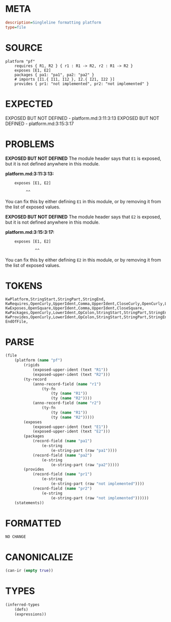 # META
~~~ini
description=Singleline formatting platform
type=file
~~~
# SOURCE
~~~roc
platform "pf"
	requires { R1, R2 } { r1 : R1 -> R2, r2 : R1 -> R2 }
	exposes [E1, E2]
	packages { pa1: "pa1", pa2: "pa2" }
	# imports [I1.{ I11, I12 }, I2.{ I21, I22 }]
	provides { pr1: "not implemented", pr2: "not implemented" }
~~~
# EXPECTED
EXPOSED BUT NOT DEFINED - platform.md:3:11:3:13
EXPOSED BUT NOT DEFINED - platform.md:3:15:3:17
# PROBLEMS
**EXPOSED BUT NOT DEFINED**
The module header says that `E1` is exposed, but it is not defined anywhere in this module.

**platform.md:3:11:3:13:**
```roc
	exposes [E1, E2]
```
	         ^^
You can fix this by either defining `E1` in this module, or by removing it from the list of exposed values.

**EXPOSED BUT NOT DEFINED**
The module header says that `E2` is exposed, but it is not defined anywhere in this module.

**platform.md:3:15:3:17:**
```roc
	exposes [E1, E2]
```
	             ^^
You can fix this by either defining `E2` in this module, or by removing it from the list of exposed values.

# TOKENS
~~~zig
KwPlatform,StringStart,StringPart,StringEnd,
KwRequires,OpenCurly,UpperIdent,Comma,UpperIdent,CloseCurly,OpenCurly,LowerIdent,OpColon,UpperIdent,OpArrow,UpperIdent,Comma,LowerIdent,OpColon,UpperIdent,OpArrow,UpperIdent,CloseCurly,
KwExposes,OpenSquare,UpperIdent,Comma,UpperIdent,CloseSquare,
KwPackages,OpenCurly,LowerIdent,OpColon,StringStart,StringPart,StringEnd,Comma,LowerIdent,OpColon,StringStart,StringPart,StringEnd,CloseCurly,
KwProvides,OpenCurly,LowerIdent,OpColon,StringStart,StringPart,StringEnd,Comma,LowerIdent,OpColon,StringStart,StringPart,StringEnd,CloseCurly,
EndOfFile,
~~~
# PARSE
~~~clojure
(file
	(platform (name "pf")
		(rigids
			(exposed-upper-ident (text "R1"))
			(exposed-upper-ident (text "R2")))
		(ty-record
			(anno-record-field (name "r1")
				(ty-fn
					(ty (name "R1"))
					(ty (name "R2"))))
			(anno-record-field (name "r2")
				(ty-fn
					(ty (name "R1"))
					(ty (name "R2")))))
		(exposes
			(exposed-upper-ident (text "E1"))
			(exposed-upper-ident (text "E2")))
		(packages
			(record-field (name "pa1")
				(e-string
					(e-string-part (raw "pa1"))))
			(record-field (name "pa2")
				(e-string
					(e-string-part (raw "pa2")))))
		(provides
			(record-field (name "pr1")
				(e-string
					(e-string-part (raw "not implemented"))))
			(record-field (name "pr2")
				(e-string
					(e-string-part (raw "not implemented"))))))
	(statements))
~~~
# FORMATTED
~~~roc
NO CHANGE
~~~
# CANONICALIZE
~~~clojure
(can-ir (empty true))
~~~
# TYPES
~~~clojure
(inferred-types
	(defs)
	(expressions))
~~~
